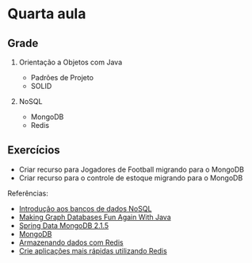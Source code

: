 # Quarta aula

## Grade

1. Orientação a Objetos com Java
   - Padrões de Projeto
   - SOLID
   
2. NoSQL
   - MongoDB
   - Redis


   
## Exercícios

* Criar recurso para Jogadores de Football migrando para o  MongoDB
* Criar recurso para o controle de estoque  migrando para o  MongoDB



Referências:

* [Introdução aos bancos de dados NoSQL](https://www.devmedia.com.br/introducao-aos-bancos-de-dados-nosql/26044)
* [Making Graph Databases Fun Again With Java](https://dzone.com/articles/have-a-fun-moment-with-graph-and-java)
* [Spring Data MongoDB 2.1.5](https://spring.io/projects/spring-data-mongodb)
* [MongoDB](https://www.casadocodigo.com.br/products/livro-mongodb)
* [Armazenando dados com Redis](https://www.casadocodigo.com.br/products/livro-redis)
* [Crie aplicações mais rápidas utilizando Redis](https://imasters.com.br/devsecops/crie-aplicacoes-mais-rapidas-utilizando-redis)



